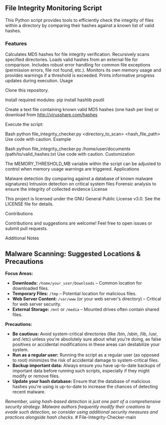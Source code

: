## File Integrity Monitoring Script
This Python script provides tools to efficiently check the integrity of files within a directory by comparing their hashes against a known list of valid hashes.

### Features

Calculates MD5 hashes for file integrity verification.
Recursively scans specified directories.
Loads valid hashes from an external file for comparison.
Includes robust error handling for common file exceptions (permission errors, file not found, etc.).
Monitors its own memory usage and provides warnings if a threshold is exceeded.
Prints informative progress updates during execution.
Usage

Clone this repository.

Install required modules: pip install hashlib psutil

Create a text file containing known valid MD5 hashes (one hash per line)
or download from http://virusshare.com/hashes

Execute the script:

Bash
python file_integrity_checker.py <directory_to_scan> <hash_file_path>
Use code with caution.
Example

Bash
python file_integrity_checker.py /home/user/documents /path/to/valid_hashes.txt
Use code with caution.
Customization

The MEMORY_THRESHOLD_MB variable within the script can be adjusted to control when memory usage warnings are triggered.
Applications

Malware detection (by comparing against a database of known malware signatures)
Intrusion detection on critical system files
Forensic analysis to ensure the integrity of collected evidence
License

This project is licensed under the GNU General Public License v3.0. See the LICENSE file for details.

Contributions

Contributions and suggestions are welcome! Feel free to open issues or submit pull requests.

Additional Notes

## Malware Scanning: Suggested Locations & Precautions

**Focus Areas:**

* **Downloads:** `/home/your_user/Downloads` – Common location for downloaded files.
* **Temporary  Files:** `/tmp` – Potential location for malicious files.
* **Web Server Content:** `/var/www` (or your web server's directory) – Critical for web server security.
* **External Storage:**  `/mnt` or `/media` –  Mounted drives often contain shared files.

**Precautions:**

* **Be cautious:** Avoid system-critical directories (like /bin, /sbin, /lib, /usr, and /etc) unless you're absolutely sure about what you're doing, as false positives or accidental modifications in these areas can destabilize your system.
* **Run as a regular user:** Running the script as a regular user (as opposed to root) minimizes the risk of accidental damage to system-critical files.
* **Backup important data:** Always ensure you have up-to-date backups of important data before running such scripts, especially if they might modify or remove files.
* **Update your hash database:** Ensure that the database of malicious hashes you're using is up-to-date to increase the chances of detecting recent malware.

_Remember, using hash-based detection is just one part of a comprehensive security strategy. Malware authors frequently modify their creations to evade such detection, so consider using additional security measures and practices alongside hash checks._
#   F i l e - I n t e g r i t y - C h e c k e r - m a i n  
 